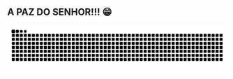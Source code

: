## A PAZ DO SENHOR!!! 😁

<!--
**Danty410/Danty410** is a ✨ _special_ ✨ repository because its `README.md` (this file) appears on your GitHub profile. 
--!>

<picture align="center"><source media="(prefers-color-scheme: dark)" srcset="https://raw.githubusercontent.com/Danty410/Danty410/output/github-contribution-grid-snake-dark.svg"><source media="(prefers-color-scheme: light)" srcset="https://raw.githubusercontent.com/Danty410/Danty410/output/github-contribution-grid-snake-dark.svg"><img align="center" alt="github contribution grid snake animation" src="https://raw.githubusercontent.com/Danty410/Danty410/output/github-contribution-grid-snake.svg"></picture>

